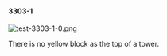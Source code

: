 #### 3303-1
![test-3303-1-0.png](https://github.com/lil-lab/nlvr/raw/master/nlvr/test/images/4/test-3303-1-0.png "test-3303-1-0.png")

There is no yellow block as the top of a tower.